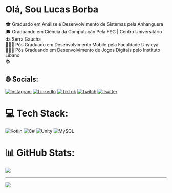 
# Olá, Sou Lucas Borba
🎓 Graduado em Análise e Desenvolvimento de Sistemas pela Anhanguera<br>🎓 Graduando em Ciência da Computação Pela FSG | Centro Universitário da Serra Gaúcha<br>👩🏻‍🎓 Pós Graduado em Desenvolvimento Mobile pela Faculdade Unyleya<br>👩🏻‍🎓 Pós Graduando em Desenvolvimento de Jogos Digitais pelo Instituto Líbano<br>📚 


## 🌐 Socials:
[![Instagram](https://img.shields.io/badge/Instagram-%23E4405F.svg?logo=Instagram&logoColor=white)](https://instagram.com/oliverborba/) [![LinkedIn](https://img.shields.io/badge/LinkedIn-%230077B5.svg?logo=linkedin&logoColor=white)](https://linkedin.com/in/lucas-oliveira-de-borba/) [![TikTok](https://img.shields.io/badge/TikTok-%23000000.svg?logo=TikTok&logoColor=white)](https://tiktok.com/@oliverborba) [![Twitch](https://img.shields.io/badge/Twitch-%239146FF.svg?logo=Twitch&logoColor=white)](https://twitch.tv/lucas_oliveira_0) [![Twitter](https://img.shields.io/badge/Twitter-%231DA1F2.svg?logo=Twitter&logoColor=white)](https://twitter.com/oliverborba) 

# 💻 Tech Stack:
![Kotlin](https://img.shields.io/badge/kotlin-%230095D5.svg?style=for-the-badge&logo=kotlin&logoColor=white)
![C#](https://img.shields.io/badge/C%23-239120?style=for-the-badge&logo=c-sharp&logoColor=white) ![Unity](https://img.shields.io/badge/Unity-100000?style=for-the-badge&logo=unity&logoColor=white) ![MySQL](https://img.shields.io/badge/mysql-%2300f.svg?style=for-the-badge&logo=mysql&logoColor=white)
# 📊 GitHub Stats:

![](https://github-readme-streak-stats.herokuapp.com/?user=oliverborba&theme=dark&hide_border=false)<br/>

---
[![](https://visitcount.itsvg.in/api?id=oliverborba&icon=0&color=0)](https://visitcount.itsvg.in)

<!-- Proudly created with GPRM ( https://gprm.itsvg.in ) -->
